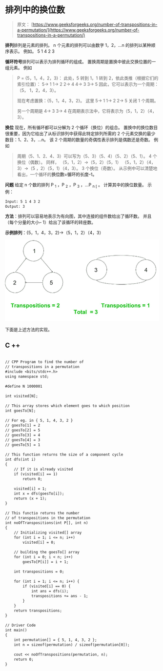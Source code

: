 # 排列中的换位数

> 原文： [https://www.geeksforgeeks.org/number-of-transpositions-in-a-permutation/](https://www.geeksforgeeks.org/number-of-transpositions-in-a-permutation/)

**排列**排列是元素的排列。 n 个元素的排列可以由数字 1，2，…n 的排列以某种顺序表示。 例如。 5 1 4 2 3

**循环符号**排列可以表示为排列循环的组成。 置换周期是置换中彼此交换位置的一组元素。
例如

> P = {5，1，4，2，3}：
> 此处，5 转到 1，1 转到 2，依此类推（根据它们的索引位置）：
> 5-> 1
> 1-> 2
> 2-> 4
> 4-> 3
> 3-> 5
> 因此，它可以表示为一个周期：（5， 1，2，4，3）。
> 
> 现在考虑置换：{5，1，4，3，2}。 这里
> 5-> 1
> 1-> 2
> 2-> 5 关闭 1 个周期。
> 
> 另一个周期是
> 4-> 3
> 3-> 4
> 在周期表示法中，它将表示为（5，1，2）（4，3）。

**换位**
现在，所有循环都可以分解为 2 个循环（换位）的组合。 置换中的换位数目很重要，因为它给出了从标识排列中获得此特定排列所需的 2 个元素交换的最少数目：1、2、3，…n。 该 2 个周期的数量的奇偶性表示排列是偶数还是奇数。
例如

> 周期（5、1、2、4、3）可以写为（5、3）（5、4）（5、2）（5、1）。 4 个换位（偶数）。
> 同样，
> （5，1，2）->（5，2）（5，1）
> （5，1，2）（4，3）->（5 ，2）（5，1）（4，3）。 3 个换位（奇数）。
> 从示例中可以清楚地看出，一个循环的**换位数=循环的长度–1。**

**问题**
给定 n 个数的排列 P <sub>1</sub> ，P <sub>2</sub> ，P <sub>3</sub> ，…P <sub>n [</sub> 。 计算其中的换位数量。
示例：

```
Input: 5 1 4 3 2
Output: 3

```

**方法**：排列可以容易地表示为有向图，其中连接的组件数给出了循环数。 并且（每个分量的大小– 1）给出了该循环的转座数。

**示例排列**：{5，1，4，3，2}->（5，1，2）（4，3）

![Untitled drawing(3)](img/be0c4e35c2b7f3d2930cecae1e3f554f.png)

下面是上述方法的实现。

## C ++

```

// CPP Program to find the number of 
// transpositions in a permutation 
#include <bits/stdc++.h> 
using namespace std; 

#define N 1000001 

int visited[N]; 

// This array stores which element goes to which position 
int goesTo[N]; 

// For eg. in { 5, 1, 4, 3, 2 } 
// goesTo[1] = 2 
// goesTo[2] = 5 
// goesTo[3] = 4 
// goesTo[4] = 3 
// goesTo[5] = 1 

// This function returns the size of a component cycle 
int dfs(int i) 
{ 
    // If it is already visited 
    if (visited[i] == 1) 
        return 0; 

    visited[i] = 1; 
    int x = dfs(goesTo[i]); 
    return (x + 1); 
} 

// This functio returns the number 
// of transpositions in the permutation 
int noOfTranspositions(int P[], int n) 
{ 
    // Initializing visited[] array 
    for (int i = 1; i <= n; i++) 
        visited[i] = 0; 

    // building the goesTo[] array 
    for (int i = 0; i < n; i++) 
        goesTo[P[i]] = i + 1; 

    int transpositions = 0; 

    for (int i = 1; i <= n; i++) { 
        if (visited[i] == 0) { 
            int ans = dfs(i); 
            transpositions += ans - 1; 
        } 
    } 
    return transpositions; 
} 

// Driver Code 
int main() 
{ 
    int permutation[] = { 5, 1, 4, 3, 2 }; 
    int n = sizeof(permutation) / sizeof(permutation[0]); 

    cout << noOfTranspositions(permutation, n); 
    return 0; 
} 

```
